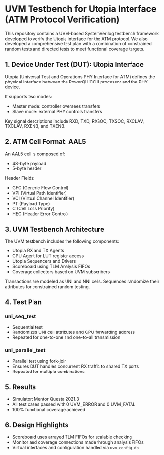 # UVM Testbench for Utopia Interface (ATM Protocol Verification)

This repository contains a UVM-based SystemVerilog testbench framework developed to verify the Utopia interface for the ATM protocol. 
We also developed a comprehensive test plan with a combination of constrained random tests and directed tests to meet functional coverage targets.

## 1. Device Under Test (DUT): Utopia Interface

Utopia (Universal Test and Operations PHY Interface for ATM) defines the physical interface between the PowerQUICC II processor and the PHY device.

It supports two modes:
- Master mode: controller oversees transfers  
- Slave mode: external PHY controls transfers

Key signal descriptions include RXD, TXD, RXSOC, TXSOC, RXCLAV, TXCLAV, RXENB, and TXENB.

## 2. ATM Cell Format: AAL5

An AAL5 cell is composed of:
- 48-byte payload
- 5-byte header

Header Fields:
- GFC (Generic Flow Control)
- VPI (Virtual Path Identifier)
- VCI (Virtual Channel Identifier)
- PT (Payload Type)
- C (Cell Loss Priority)
- HEC (Header Error Control)

## 3. UVM Testbench Architecture

The UVM testbench includes the following components:

- Utopia RX and TX Agents  
- CPU Agent for LUT register access  
- Utopia Sequencers and Drivers  
- Scoreboard using TLM Analysis FIFOs  
- Coverage collectors based on UVM subscribers  

Transactions are modeled as UNI and NNI cells. Sequences randomize their attributes for constrained random testing.

## 4. Test Plan

### uni_seq_test
- Sequential test  
- Randomizes UNI cell attributes and CPU forwarding address  
- Repeated for one-to-one and one-to-all transmission

### uni_parallel_test
- Parallel test using fork-join  
- Ensures DUT handles concurrent RX traffic to shared TX ports  
- Repeated for multiple combinations

## 5. Results

- Simulator: Mentor Questa 2021.3  
- All test cases passed with 0 UVM_ERROR and 0 UVM_FATAL  
- 100% functional coverage achieved

## 6. Design Highlights

- Scoreboard uses arrayed TLM FIFOs for scalable checking  
- Monitor and coverage connections made through analysis FIFOs  
- Virtual interfaces and configuration handled via `uvm_config_db`
